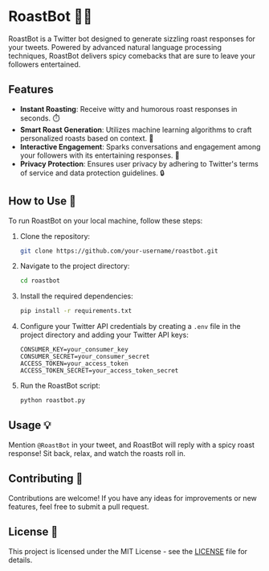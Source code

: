 # RoastBot 🤖🔥

RoastBot is a Twitter bot designed to generate sizzling roast responses for your tweets. Powered by advanced natural language processing techniques, RoastBot delivers spicy comebacks that are sure to leave your followers entertained.

## Features

- **Instant Roasting**: Receive witty and humorous roast responses in seconds. ⏱️
- **Smart Roast Generation**: Utilizes machine learning algorithms to craft personalized roasts based on context. 🧠
- **Interactive Engagement**: Sparks conversations and engagement among your followers with its entertaining responses. 💬
- **Privacy Protection**: Ensures user privacy by adhering to Twitter's terms of service and data protection guidelines. 🔒

## How to Use 🚀

To run RoastBot on your local machine, follow these steps:

1. Clone the repository:

    ```bash
    git clone https://github.com/your-username/roastbot.git
    ```

2. Navigate to the project directory:

    ```bash
    cd roastbot
    ```

3. Install the required dependencies:

    ```bash
    pip install -r requirements.txt
    ```

4. Configure your Twitter API credentials by creating a `.env` file in the project directory and adding your Twitter API keys:

    ```plaintext
    CONSUMER_KEY=your_consumer_key
    CONSUMER_SECRET=your_consumer_secret
    ACCESS_TOKEN=your_access_token
    ACCESS_TOKEN_SECRET=your_access_token_secret
    ```

5. Run the RoastBot script:

    ```bash
    python roastbot.py
    ```

## Usage 💡

Mention `@RoastBot` in your tweet, and RoastBot will reply with a spicy roast response! Sit back, relax, and watch the roasts roll in.

## Contributing 🤝

Contributions are welcome! If you have any ideas for improvements or new features, feel free to submit a pull request.

## License 📝

This project is licensed under the MIT License - see the [LICENSE](LICENSE) file for details.
